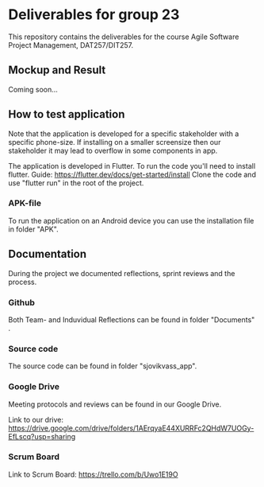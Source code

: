 
# Deliverables for group 23
This repository contains the deliverables for the course Agile Software Project Management, DAT257/DIT257.

## Mockup and Result
Coming soon...

## How to test application
Note that the application is developed for a specific stakeholder with a specific phone-size. If installing on a smaller screensize then our stakeholder it may lead to overflow in some components in app.

The application is developed in Flutter. 
To run the code you'll need to install flutter. Guide: https://flutter.dev/docs/get-started/install
Clone the code and use "flutter run" in the root of the project. 

### APK-file
To run the application on an Android device you can use the installation file in folder "APK".

## Documentation
During the project we documented reflections, sprint reviews and the process. 

### Github
Both Team- and Induvidual Reflections can be found in folder "Documents" .

### Source code
The source code can be found in folder "sjovikvass_app".

### Google Drive
Meeting protocols and reviews can be found in our Google Drive.

Link to our drive: https://drive.google.com/drive/folders/1AErqyaE44XURRFc2QHdW7UOGy-EfLscq?usp=sharing
### Scrum Board
Link to Scrum Board: https://trello.com/b/Uwo1E19O